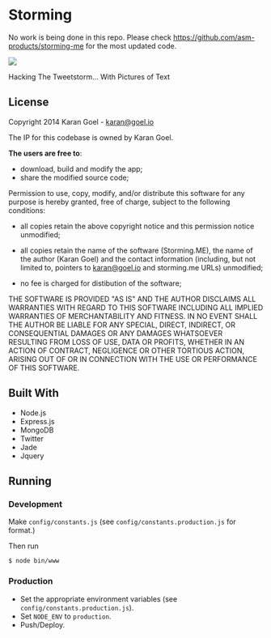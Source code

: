 Storming
========

No work is being done in this repo. Please check https://github.com/asm-products/storming-me for the most updated code.

![](https://raw.githubusercontent.com/karan/Storming/master/screen.png?token=ADHGIfqMIxyYAkV3shcdsK-VpzUGI5Mhks5UngfvwA%3D%3D)

Hacking The Tweetstorm... With Pictures of Text

## License

Copyright 2014 Karan Goel - karan@goel.io

The IP for this codebase is owned by Karan Goel.

**The users are free to**:

- download, build and modify the app;
- share the modified source code;

Permission to use, copy, modify, and/or distribute this software for any purpose is hereby granted, free of charge, subject to the following conditions:

- all copies retain the above copyright notice and this permission notice unmodified;

- all copies retain the name of the software (Storming.ME), the name of the author (Karan Goel) and the contact information (including, but not limited to, pointers to karan@goel.io and storming.me URLs) unmodified;

- no fee is charged for distibution of the software;

THE SOFTWARE IS PROVIDED "AS IS" AND THE AUTHOR DISCLAIMS ALL WARRANTIES WITH REGARD TO THIS SOFTWARE INCLUDING ALL IMPLIED WARRANTIES OF MERCHANTABILITY AND FITNESS. IN NO EVENT SHALL THE AUTHOR BE LIABLE FOR ANY SPECIAL, DIRECT, INDIRECT, OR CONSEQUENTIAL DAMAGES OR ANY DAMAGES WHATSOEVER RESULTING FROM LOSS OF USE, DATA OR PROFITS, WHETHER IN AN ACTION OF CONTRACT, NEGLIGENCE OR OTHER TORTIOUS ACTION, ARISING OUT OF OR IN CONNECTION WITH THE USE OR PERFORMANCE OF THIS SOFTWARE.

## Built With

- Node.js
- Express.js
- MongoDB
- Twitter
- Jade
- Jquery

## Running

### Development

Make `config/constants.js` (see `config/constants.production.js` for format.)

Then run

    $ node bin/www

### Production

- Set the appropriate environment variables (see `config/constants.production.js`).
- Set `NODE_ENV` to `production`.
- Push/Deploy.

